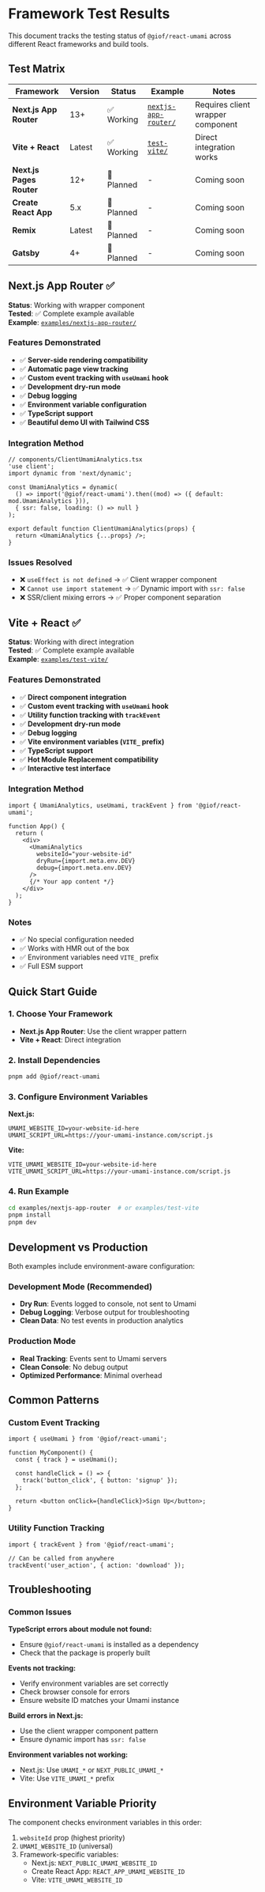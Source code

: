 # Framework Test Results

This document tracks the testing status of `@giof/react-umami` across different React frameworks and build tools.

## Test Matrix

| Framework | Version | Status | Example | Notes |
|-----------|---------|--------|---------|-------|
| **Next.js App Router** | 13+ | ✅ Working | [`nextjs-app-router/`](./nextjs-app-router/) | Requires client wrapper component |
| **Vite + React** | Latest | ✅ Working | [`test-vite/`](./test-vite/) | Direct integration works |
| **Next.js Pages Router** | 12+ | 🔄 Planned | - | Coming soon |
| **Create React App** | 5.x | 🔄 Planned | - | Coming soon |
| **Remix** | Latest | 🔄 Planned | - | Coming soon |
| **Gatsby** | 4+ | 🔄 Planned | - | Coming soon |

## Next.js App Router ✅

**Status**: Working with wrapper component  
**Tested**: ✅ Complete example available  
**Example**: [`examples/nextjs-app-router/`](./nextjs-app-router/)

### Features Demonstrated
- ✅ **Server-side rendering compatibility**
- ✅ **Automatic page view tracking**
- ✅ **Custom event tracking with `useUmami` hook**
- ✅ **Development dry-run mode**
- ✅ **Debug logging**
- ✅ **Environment variable configuration**
- ✅ **TypeScript support**
- ✅ **Beautiful demo UI with Tailwind CSS**

### Integration Method
```tsx
// components/ClientUmamiAnalytics.tsx
'use client';
import dynamic from 'next/dynamic';

const UmamiAnalytics = dynamic(
  () => import('@giof/react-umami').then((mod) => ({ default: mod.UmamiAnalytics })),
  { ssr: false, loading: () => null }
);

export default function ClientUmamiAnalytics(props) {
  return <UmamiAnalytics {...props} />;
}
```

### Issues Resolved
- ❌ `useEffect is not defined` → ✅ Client wrapper component
- ❌ `Cannot use import statement` → ✅ Dynamic import with `ssr: false`
- ❌ SSR/client mixing errors → ✅ Proper component separation

## Vite + React ✅

**Status**: Working with direct integration  
**Tested**: ✅ Complete example available  
**Example**: [`examples/test-vite/`](./test-vite/)

### Features Demonstrated
- ✅ **Direct component integration**
- ✅ **Custom event tracking with `useUmami` hook**
- ✅ **Utility function tracking with `trackEvent`**
- ✅ **Development dry-run mode**
- ✅ **Debug logging**
- ✅ **Vite environment variables (`VITE_` prefix)**
- ✅ **TypeScript support**
- ✅ **Hot Module Replacement compatibility**
- ✅ **Interactive test interface**

### Integration Method
```tsx
import { UmamiAnalytics, useUmami, trackEvent } from '@giof/react-umami';

function App() {
  return (
    <div>
      <UmamiAnalytics
        websiteId="your-website-id"
        dryRun={import.meta.env.DEV}
        debug={import.meta.env.DEV}
      />
      {/* Your app content */}
    </div>
  );
}
```

### Notes
- ✅ No special configuration needed
- ✅ Works with HMR out of the box
- ✅ Environment variables need `VITE_` prefix
- ✅ Full ESM support

## Quick Start Guide

### 1. Choose Your Framework

- **Next.js App Router**: Use the client wrapper pattern
- **Vite + React**: Direct integration

### 2. Install Dependencies

```bash
pnpm add @giof/react-umami
```

### 3. Configure Environment Variables

**Next.js:**
```env
UMAMI_WEBSITE_ID=your-website-id-here
UMAMI_SCRIPT_URL=https://your-umami-instance.com/script.js
```

**Vite:**
```env
VITE_UMAMI_WEBSITE_ID=your-website-id-here
VITE_UMAMI_SCRIPT_URL=https://your-umami-instance.com/script.js
```

### 4. Run Example

```bash
cd examples/nextjs-app-router  # or examples/test-vite
pnpm install
pnpm dev
```

## Development vs Production

Both examples include environment-aware configuration:

### Development Mode (Recommended)
- **Dry Run**: Events logged to console, not sent to Umami
- **Debug Logging**: Verbose output for troubleshooting  
- **Clean Data**: No test events in production analytics

### Production Mode
- **Real Tracking**: Events sent to Umami servers
- **Clean Console**: No debug output
- **Optimized Performance**: Minimal overhead

## Common Patterns

### Custom Event Tracking
```tsx
import { useUmami } from '@giof/react-umami';

function MyComponent() {
  const { track } = useUmami();
  
  const handleClick = () => {
    track('button_click', { button: 'signup' });
  };
  
  return <button onClick={handleClick}>Sign Up</button>;
}
```

### Utility Function Tracking
```tsx
import { trackEvent } from '@giof/react-umami';

// Can be called from anywhere
trackEvent('user_action', { action: 'download' });
```

## Troubleshooting

### Common Issues

**TypeScript errors about module not found:**
- Ensure `@giof/react-umami` is installed as a dependency
- Check that the package is properly built

**Events not tracking:**
- Verify environment variables are set correctly
- Check browser console for errors
- Ensure website ID matches your Umami instance

**Build errors in Next.js:**
- Use the client wrapper component pattern
- Ensure dynamic import has `ssr: false`

**Environment variables not working:**
- Next.js: Use `UMAMI_*` or `NEXT_PUBLIC_UMAMI_*`
- Vite: Use `VITE_UMAMI_*` prefix

## Environment Variable Priority

The component checks environment variables in this order:
1. `websiteId` prop (highest priority)
2. `UMAMI_WEBSITE_ID` (universal)
3. Framework-specific variables:
   - Next.js: `NEXT_PUBLIC_UMAMI_WEBSITE_ID`
   - Create React App: `REACT_APP_UMAMI_WEBSITE_ID`
   - Vite: `VITE_UMAMI_WEBSITE_ID`